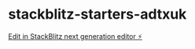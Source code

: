 # stackblitz-starters-adtxuk

[Edit in StackBlitz next generation editor ⚡️](https://stackblitz.com/~/github.com/simonlinus/stackblitz-starters-adtxuk)